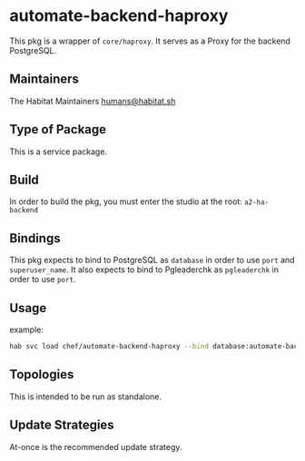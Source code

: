 # automate-backend-haproxy

This pkg is a wrapper of `core/haproxy`. It serves as a Proxy for the backend PostgreSQL.

## Maintainers

The Habitat Maintainers humans@habitat.sh

## Type of Package

This is a service package.

## Build

In order to build the pkg, you must enter the studio at the root: `a2-ha-backend`

## Bindings

This pkg expects to bind to PostgreSQL as `database` in order to use `port` and `superuser_name`.
It also expects to bind to Pgleaderchk as `pgleaderchk` in order to use `port`.

## Usage

example:
```bash
hab svc load chef/automate-backend-haproxy --bind database:automate-backend-postgresql.default --bind pgleaderchk:automate-backend-pgleaderchk.default
```

## Topologies

This is intended to be run as standalone.

## Update Strategies

At-once is the recommended update strategy.
